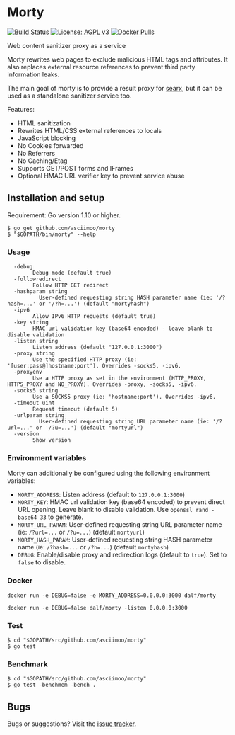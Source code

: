 # Morty

[![Build Status](https://travis-ci.org/asciimoo/morty.svg)](https://travis-ci.org/asciimoo/morty)
[![License: AGPL v3](https://img.shields.io/badge/License-AGPL%20v3-blue.svg)](https://www.gnu.org/licenses/agpl-3.0)
[![Docker Pulls](https://img.shields.io/docker/pulls/dalf/morty)](https://hub.docker.com/r/dalf/morty)

Web content sanitizer proxy as a service

Morty rewrites web pages to exclude malicious HTML tags and attributes. It also replaces external resource references to prevent third party information leaks.

The main goal of morty is to provide a result proxy for [searx](https://asciimoo.github.com/searx/), but it can be used as a standalone sanitizer service too.

Features:

 - HTML sanitization
 - Rewrites HTML/CSS external references to locals
 - JavaScript blocking
 - No Cookies forwarded
 - No Referrers
 - No Caching/Etag
 - Supports GET/POST forms and IFrames
 - Optional HMAC URL verifier key to prevent service abuse


## Installation and setup
Requirement: Go version 1.10 or higher.

```
$ go get github.com/asciimoo/morty
$ "$GOPATH/bin/morty" --help
```

### Usage

```
  -debug
        Debug mode (default true)
  -followredirect
        Follow HTTP GET redirect
  -hashparam string
    	  User-defined requesting string HASH parameter name (ie: '/?hash=...' or '/?h=...') (default "mortyhash")
  -ipv6
        Allow IPv6 HTTP requests (default true)
  -key string
        HMAC url validation key (base64 encoded) - leave blank to disable validation
  -listen string
        Listen address (default "127.0.0.1:3000")
  -proxy string
        Use the specified HTTP proxy (ie: '[user:pass@]hostname:port'). Overrides -socks5, -ipv6.
  -proxyenv
        Use a HTTP proxy as set in the environment (HTTP_PROXY, HTTPS_PROXY and NO_PROXY). Overrides -proxy, -socks5, -ipv6.
  -socks5 string
        Use a SOCKS5 proxy (ie: 'hostname:port'). Overrides -ipv6.
  -timeout uint
        Request timeout (default 5)
  -urlparam string
    	  User-defined requesting string URL parameter name (ie: '/?url=...' or '/?u=...') (default "mortyurl")
  -version
        Show version
```

### Environment variables

Morty can additionally be configured using the following environment variables:
- `MORTY_ADDRESS`: Listen address (default to `127.0.0.1:3000`)
- `MORTY_KEY`: HMAC url validation key (base64 encoded) to prevent direct URL opening. Leave blank to disable validation. Use `openssl rand -base64 33` to generate.
- `MORTY_URL_PARAM`: User-defined requesting string URL parameter name (ie: `/?url=...` or `/?u=...`) (default `mortyurl`)
- `MORTY_HASH_PARAM`: User-defined requesting string HASH parameter name (ie: `/?hash=...` or `/?h=...`) (default `mortyhash`)
- `DEBUG`: Enable/disable proxy and redirection logs (default to `true`). Set to `false` to disable.

### Docker

```
docker run -e DEBUG=false -e MORTY_ADDRESS=0.0.0.0:3000 dalf/morty
```

```
docker run -e DEBUG=false dalf/morty -listen 0.0.0.0:3000
```


### Test

```
$ cd "$GOPATH/src/github.com/asciimoo/morty"
$ go test
```


### Benchmark

```
$ cd "$GOPATH/src/github.com/asciimoo/morty"
$ go test -benchmem -bench .
```


## Bugs

Bugs or suggestions? Visit the [issue tracker](https://github.com/asciimoo/morty/issues).
